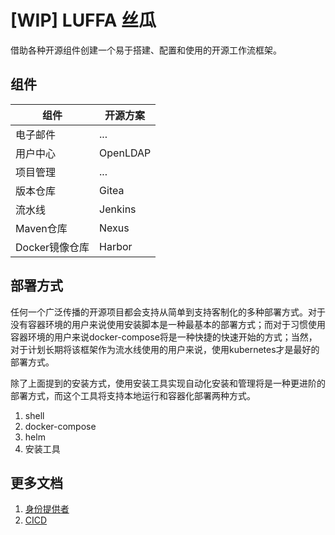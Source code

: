# [WIP] LUFFA 丝瓜

借助各种开源组件创建一个易于搭建、配置和使用的开源工作流框架。

## 组件

| 组件           | 开源方案 |
| -------------- | -------- |
| 电子邮件       | ...      |
| 用户中心       | OpenLDAP |
| 项目管理       | ...      |
| 版本仓库       | Gitea    |
| 流水线         | Jenkins  |
| Maven仓库      | Nexus    |
| Docker镜像仓库 | Harbor   |

## 部署方式

任何一个广泛传播的开源项目都会支持从简单到支持客制化的多种部署方式。对于没有容器环境的用户来说使用安装脚本是一种最基本的部署方式；而对于习惯使用容器环境的用户来说docker-compose将是一种快捷的快速开始的方式；当然，对于计划长期将该框架作为流水线使用的用户来说，使用kubernetes才是最好的部署方式。

除了上面提到的安装方式，使用安装工具实现自动化安装和管理将是一种更进阶的部署方式，而这个工具将支持本地运行和容器化部署两种方式。

1. shell
2. docker-compose
3. helm
4. 安装工具

## 更多文档

1. [身份提供者](./docs/AuthenticationProvider.md)
2. [CICD](./docs/CICD.md)